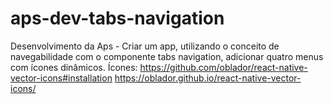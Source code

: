 # aps-dev-tabs-navigation
Desenvolvimento da Aps - Criar um app, utilizando o conceito de navegabilidade com o componente tabs navigation, adicionar quatro menus com ícones dinâmicos. Ícones: https://github.com/oblador/react-native-vector-icons#installation https://oblador.github.io/react-native-vector-icons/
